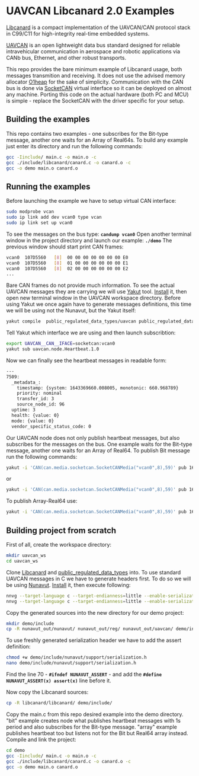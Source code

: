 
# UAVCAN Libcanard 2.0 Examples

[Libcanard](https://github.com/UAVCAN/libcanard) is a compact implementation of the UAVCAN/CAN protocol stack in C99/C11 for high-integrity real-time embedded systems.

[UAVCAN](https://uavcan.org) is an open lightweight data bus standard designed for reliable intravehicular communication in aerospace and robotic applications via CANb bus, Ethernet, and other robust transports.

This repo provides the bare minimum example of Libcanard usage, both messages transmition and receiving. It does not use the advised memory allocator [O1heap](https://github.com/pavel-kirienko/o1heap) for the sake of simplicity. Communication with the CAN bus is done via [SocketCAN](https://www.kernel.org/doc/html/latest/networking/can.html) virtual interface so it can be deployed on almost any machine. Porting this code on the actual hardware (both PC and MCU) is simple - replace the SocketCAN with the driver specific for your setup. 

## Building the examples
This repo contains two examples - one subscribes for the Bit-type message, another one waits for an Array of Real64s. To build any example just enter its directory and run the following commands:
```bash
gcc -Iinclude/ main.c -o main.o -c
gcc ./include/libcanard/canard.c -o canard.o -c
gcc -o demo main.o canard.o
```
## Running the examples
Before launching the example we have to setup virtual CAN interface:
```bash
sudo modprobe vcan
sudo ip link add dev vcan0 type vcan
sudo ip link set up vcan0
```
To see the messages on the bus type: **`candump vcan0`**
Open another terminal window in the project directory and launch our example:  **`./demo`**
The previous window should start print CAN frames:
```bash
vcan0  107D5560   [8]  00 00 00 00 00 00 00 E0
vcan0  107D5560   [8]  01 00 00 00 00 00 00 E1
vcan0  107D5560   [8]  02 00 00 00 00 00 00 E2
...
```
Bare CAN frames do not provide much information. To see the actual UAVCAN messages they are carrying we will use [Yakut](https://github.com/UAVCAN/yakut) tool. [Install](https://github.com/UAVCAN/yakut#installing) it, then open new terminal window in the UAVCAN workspace directory. Before using Yakut we once again have to generate messages definitions, this time we will be using not the Nunavut, but the Yakut itself:
```bash
yakut compile  public_regulated_data_types/uavcan public_regulated_data_types/reg
```
Tell Yakut which interface we are using and then launch subscribtion:
```bash
export UAVCAN__CAN__IFACE=socketcan:vcan0
yakut sub uavcan.node.Heartbeat.1.0
```
Now we can finally see the heartbeat messages in readable form:
```bash
---
7509:
  _metadata_:
    timestamp: {system: 1643369660.008005, monotonic: 660.968789}
    priority: nominal
    transfer_id: 3
    source_node_id: 96
  uptime: 3
  health: {value: 0}
  mode: {value: 0}
  vendor_specific_status_code: 0
```
Our UAVCAN node does not only publish heartbeat messages, but also subscribes for the messages on the bus. One example waits for the Bit-type message, another one waits for an Array of Real64. To publish Bit message run the following commands:
```bash
yakut -i 'CAN(can.media.socketcan.SocketCANMedia("vcan0",8),59)' pub 1620.uavcan.primitive.scalar.Bit.1.0 'value: true'
```
or
```bash
yakut -i 'CAN(can.media.socketcan.SocketCANMedia("vcan0",8),59)' pub 1620.uavcan.primitive.scalar.Bit.1.0 'value: false'
```
To publish Array-Real64 use:
```bash
yakut -i 'CAN(can.media.socketcan.SocketCANMedia("vcan0",8),59)' pub 1620.uavcan.primitive.array.Real64.1.0 'value: [1.1,2.2,3.3,4.4,5.5]'
```

## Building project from scratch
First of all, create the workspace directory:
```bash
mkdir uavcan_ws
cd uavcan_ws
```
Clone [Libcanard](https://github.com/UAVCAN/libcanard) and  [public_regulated_data_types](https://github.com/UAVCAN/public_regulated_data_types) into.
To use standard UAVCAN messages in C we have to generate headers first. To do so we will be using  [Nunavut](https://github.com/UAVCAN/nunavut). [Install](https://github.com/UAVCAN/nunavut#installation) it, then execute following:
```bash
nnvg --target-language c --target-endianness=little --enable-serialization-asserts public_regulated_data_types/reg --lookup-dir public_regulated_data_types/uavcan
nnvg --target-language c --target-endianness=little --enable-serialization-asserts public_regulated_data_types/uavcan --lookup-dir public_regulated_data_types/uavcan
```
Copy the generated sources into the new directory for our demo project:
```bash
mkdir demo/include
cp -R nunavut_out/nunavut/ nunavut_out/reg/ nunavut_out/uavcan/ demo/include/
```
To use freshly generated serialization header we have to add the assert definition:
```bash
chmod +w demo/include/nunavut/support/serialization.h 
nano demo/include/nunavut/support/serialization.h 
```
Find the line 70 - **`#ifndef NUNAVUT_ASSERT`** - and add the **`#define NUNAVUT_ASSERT(x) assert(x)`** line before it.

Now copy the Libcanard sources:
```bash
cp -R libcanard/libcanard/ demo/include/
```
Copy the main.c from this repo desired example into the demo directory. "bit" example creates node what publishes heartbeat messages with 1s period and also subscribes for the Bit-type message. "array" example publishes heartbeat too but listens not for the Bit but Real64 array instead. 
Compile and link the project:
```bash
cd demo
gcc -Iinclude/ main.c -o main.o -c
gcc ./include/libcanard/canard.c -o canard.o -c
gcc -o demo main.o canard.o
```
